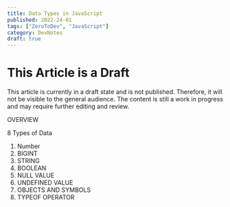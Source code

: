 ```yaml
---
title: Data Types in JavaScript
published: 2022-24-01
tags: ["ZeroToDev", "JavaScript"]
category: DevNotes
draft: true
---
```


# This Article is a Draft

This article is currently in a draft state and is not published. Therefore, it will not be visible to the general audience. The content is still a work in progress and may require further editing and review.

OVERVIEW

8 Types of Data

1. Number
2. BIGINT
3. STRING
4. BOOLEAN
5. NULL VALUE
6. UNDEFINED VALUE
7. OBJECTS AND SYMBOLS
8. TYPEOF OPERATOR